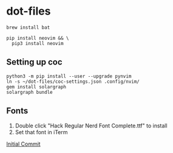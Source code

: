 # dot-files

```
brew install bat

pip install neovim && \
  pip3 install neovim
```

## Setting up coc

```
python3 -m pip install --user --upgrade pynvim
ln -s ~/dot-files/coc-settings.json .config/nvim/
gem install solargraph
solargraph bundle
```

## Fonts
1. Double click "Hack Regular Nerd Font Complete.ttf" to install
2. Set that font in iTerm

[Initial Commit](https://github.com/kstevens715/dot-files/commit/9951c25ac2423d27efb4c355e9b6861ed4511f93)
